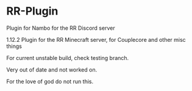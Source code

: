 # RR-Plugin
Plugin for Nambo for the RR Discord server

1.12.2 Plugin for the RR Minecraft server, for Couplecore and other misc things

For current unstable build, check testing branch.

Very out of date and not worked on.

For the love of god do not run this.
